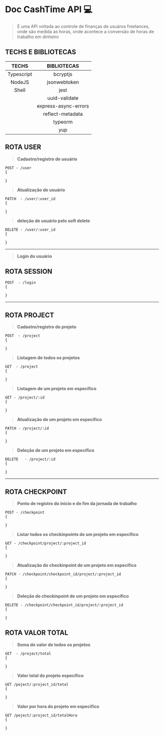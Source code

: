 # Doc CashTime API 💻

> É uma APi voltada ao controle de finanças de usuáros freelances, onde são medida as horas, onde acontece a conversão de horas de trabalho em dinheiro

## TECHS E BIBLIOTECAS
| TECHS | BIBLIOTECAS |
|:-------:|:-------------:|
|   Typescript  |bcryptjs            |
|    NodeJS     |jsonwebtoken        |
|    Shell      |jest                |
|               |uuid-validate       |
|               |express-async-errors|
|               |reflect-metadata    |
|               |typeorm             |
|               |yup                 |

## ROTA USER
>**Cadastro/registro de usuário**
```
POST - /user 
{

}

```
>**Atualização de usuário**
```
PATCH  - /user/:user_id 
{
 
}
```
>**deleção de usuário pelo soft delete**
```
DELETE - /user/:user_id 
{
 
}
```
---
>**Login do usuário**
## ROTA SESSION
```
POST  - /login 
{
 
}
```
---
## ROTA PROJECT
>**Cadastro/registro do projeto**
```
POST  - /project  
{
 
}
```
>**Listagem de todos os projetos**
```
GET  - /project 
{
 
}
```
>**Listagem de um projeto em específico**
```
GET - /project/:id  
{
 
}
```
>**Atualização de um projeto em específico**
```
PATCH - /project/:id  
{
 
}
```
>**Deleção de um projeto em específico**
```
DELETE   - /project/:id  
{
 
}
```
---
## ROTA CHECKPOINT
>**Ponto de registro do início e de fim da jornada de trabalho**
```
POST - /checkpoint 
{
 
}
```
>**Listar todos os checkinpoints de um projeto em específico**
```
GET - /checkpoint/project/:project_id 
{
 
}
```
>**Atualização do checkinpoint de um projeto em específico**
```
PATCH - /checkpoint/checkpoint_id/project/:project_id 
{
 
}
```
>**Deleção do checkinpoint de um projeto em específico**
```
DELETE - /checkpoint/checkpoint_id/project/:project_id 
{
 
}
```
## ROTA VALOR TOTAL
>**Soma do valor de todos os projetos**
```
GET  - /project/total 
{
 
}
```
>**Valor total do projeto específico**
```
GET /poject/:project_id/total
{
 
}
```
>**Valor por hora do projeto em específico**
```
GET /poject/:project_id/totalHora
{
 
}
```
